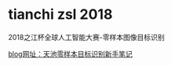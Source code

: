 # tianchi zsl 2018

2018之江杯全球人工智能大赛-零样本图像目标识别

[blog网址：天池零样本目标识别新手笔记](https://blog.csdn.net/nima1994/article/details/82420637)

